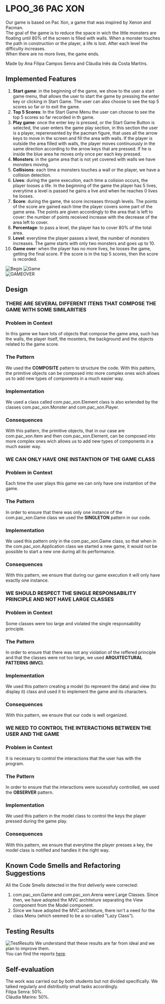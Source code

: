 ﻿# LPOO_36 PAC XON

 Our game is based on Pac Xon, a game that was inspired by Xenon and Pacman.   
 The goal of the game is to reduce the space in wich the little monsters are floating until 80% of the screen is filled with walls. When a monster touches the path in construction or the player, a life is lost. After each level the difficulty increases.  
 When there are no more lives, the game ends. 

 Made by Ana Filipa Campos Senra and Cláudia Inês da Costa Martins.

## Implemented Features

 1. **Start game**: in the beginning of the game, we show to the user a start game menu, that allows the user to start the game by pressing the enter key or clicking in Start Game. The user can also choose to see the top 5 scores so far or to exit the game. 
 2. **Top 5 Scores**: In the Start Game Menu the user can choose to see the top 5 scores so far recorded in th game.
 3. **Play game**: once the enter key is pressed, or the Start Game Button is selected, the user enters the game play section, in this section the user is a player, reperensented by the pacman figure, that uses all the arrow keys to move in the screen and fill the area with walls. If the player is outside the area filled with walls, the player moves continuously in the same direction according to the arrow keys that are pressed. If he is inside the blue area he moves only once per each key pressed.  
 4. **Monsters**: in the game area that is not yet covered with walls we have monsters moving.   
 5. **Collisions**: each time a monsters touches a wall or the player, we have a collision detection.  
 6. **Lives**: during the game execution, each time a colision occurs, the player looses a life. In the beginning of the game the player has 5 lives, everytime a level is passed he gains a live and when he reaches 0 lives he looses.
 7. **Score**: during the game, the score increases through levels. The points of the score are gained each time the player covers some part of the game area. The points are given accordingly to the area that is left to cover: the number of points received increase with the decrease of the area left to cover.   
 8. **Percentage**: to pass a level, the player has to cover 80% of the total area.  
 9. **Level**: everytime the player passes a level, the number of monsters increases. The game starts with only two monsters and goes up to 10.   
 10. **Game over**: when the player has no more lives, he looses the game, getting the final score. If the score is in the top 5 scores, then the score is recorded.  
 
 ![Begin](images/start.png)
 ![Game](images/finishedPath.png)  
 ![GAMEOVER](images/gameOver.png)


## Design


### THERE ARE SEVERAL DIFFERENT ITENS THAT COMPOSE THE GAME WITH SOME SIMILARITIES

### Problem in Context
 In this game we have lots of objects that compose the game area, such has the walls, the player itself, the mosnters, the background and the objects related to the game score.
 
### The Pattern
 We used the **COMPOSITE** pattern to structure the code. With this pattern, the primitive objects can be composed into more complex ones wich allows us to add new types of components in a much easier way.
 
### Implementation
 We used a class called com.pac_xon.Element class is also extended by the classes com.pac_xon.Monster and com.pac_xon.Player.
 
### Consequences
 With this pattern, the primitive objects, that in our case are com.pac_xon.Item and then com.pac_xon.Element, can be composed into more complex ones wich allows us to add new types of components in a much easier way.
 
  
  
### WE CAN ONLY HAVE ONE INSTANTION OF THE GAME CLASS

### Problem in Context
 Each time the user plays this game we can only have one instantion of the game.
 
### The Pattern
 In order to ensure that there was only one instance of the com.pac_xon.Game class we used the **SINGLETON** pattern in our code. 

### Implementation
 We used this pattern only in the com.pac_xon.Game class, so that when in the com.pac_xon.Application class we started a new game, it would not be possible to start a new one during all its performance.  

### Consequences
 With this pattern, we ensure that during our game execution it will only have exactly one instance.
 
 
 
 ### WE SHOULD RESPECT THE SINGLE RESPONSABILITY PRINCIPLE AND NOT HAVE LARGE CLASSES
 
 ### Problem in Context
 Some classes were too large and violated the single responsability principle.
 
 ### The Pattern
 In order to ensure that there was not any violation of the reffered principle and that the classes were not too large, we used **ARQUITECTURAL PATTERNS (MVC)**.
 
 ### Implementation
  We used this pattern creating a model (to represent the data) and view (to display it) class and used it to implement the game and its characters.
  
  ### Consequences
 With this pattern, we ensure that our code is well organized.


 ### WE NEED TO CONTROL THE INTERACTIONS BETWEEN THE USER AND THE GAME
 
 ### Problem in Context
  It is necessary to control the interactions that the user has with the program.
 
  ### The Pattern
 In order to ensure that the interactions were sucessfuly controlled, we used the **OBSERVER** pattern.
 
 ### Implementation
  We used this pattern in the model class to control the keys the player pressed during the game play.
  
  ### Consequences
  With this pattern, we ensure that everytime the player presses a key, the model class is notified and handles it the right way. 



## Known Code Smells and Refactoring Suggestions

All the Code Smells detected in the first deliverly were corrected:
1. com.pac_xon.Game and com.pac_xon.Arena were Large Classes. Since then, we have adopted the MVC architeture separating the View component from the Model component.
2. Since we have adopted the MVC architeture, there isn't a need for the class Menu (which seemed to be a so-called "Lazy Class").

## Testing Results
 
 ![TestResults](images/TestMutationResults.png)
 We understand that these results are far from ideal and we plan to improve them.   
 You can find the reports [here](https://github.com/FEUP-LPOO/projecto-lpoo-2019-lpoo_36/tree/master/docs/pitest).

## Self-evaluation
The work was carried out by both students but not divided specifically. We talked regularly and distributily small tasks accordingly.   
Filipa Senra: 50%.  
Cláudia Marins: 50%.  

